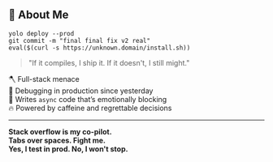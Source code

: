 ## 🧠 About Me

```pwsh
yolo deploy --prod
git commit -m "final final fix v2 real"
eval($(curl -s https://unknown.domain/install.sh))
```

> "If it compiles, I ship it. If it doesn't, I still might."

 
🪓 Full-stack menace \
🧯 Debugging in production since yesterday \
💅 Writes `async` code that’s emotionally blocking \
🔥 Powered by caffeine and regrettable decisions

---

**Stack overflow is my co-pilot.** \
**Tabs over spaces. Fight me.** \
**Yes, I test in prod. No, I won't stop.**
